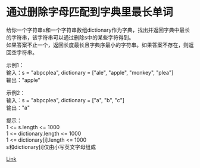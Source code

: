 <h1>通过删除字母匹配到字典里最长单词</h1>

给你一个字符串s和一个字符串数组dictionary作为字典，找出并返回字典中最长的字符串，该字符串可以通过删除s中的某些字符得到。</br>
如果答案不止一个，返回长度最长且字典序最小的字符串。如果答案不存在，则返回空字符串。</br>

示例1：</br>
输入：s = "abpcplea", dictionary = ["ale", "apple", "monkey", "plea"]</br>
输出："apple"</br>

示例2：</br>
输入：s = "abpcplea", dictionary = ["a", "b", "c"]</br>
输出："a"</br>

提示：</br>
1 <= s.length <= 1000</br>
1 <= dictionary.length <= 1000</br>
1 <= dictionary[i].length <= 1000</br>
s和dictionary[i]仅由小写英文字母组成</br>

[Link](https://leetcode-cn.com/problems/longest-word-in-dictionary-through-deleting/)